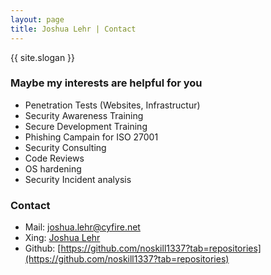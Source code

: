 ```yaml
---
layout: page
title: Joshua Lehr | Contact
---
```


{{ site.slogan }}

### Maybe my interests are helpful for you

- Penetration Tests (Websites, Infrastructur)
- Security Awareness Training
- Secure Development Training
- Phishing Campain for ISO 27001
- Security Consulting
- Code Reviews
- OS hardening
- Security Incident analysis

### Contact

- Mail: [joshua.lehr@cyfire.net](mailto:joshua.lehr@cyfire.net)
- Xing: [Joshua Lehr](https://www.xing.com/profile/Joshua_Lehr/cv?sc_o=mxb_p)
- Github: [https://github.com/noskill1337?tab=repositories](https://github.com/noskill1337?tab=repositories)
